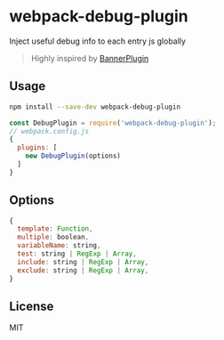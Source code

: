 # webpack-debug-plugin

Inject useful debug info to each entry js globally

> Highly inspired by [BannerPlugin](https://webpack.js.org/plugins/banner-plugin/)


## Usage

```bash
npm install --save-dev webpack-debug-plugin
```

```javascript
const DebugPlugin = require('webpack-debug-plugin');
// webpack.config.js
{
  plugins: [
    new DebugPlugin(options)
  ]
}
```

## Options

```js
{
  template: Function,
  multiple: boolean,
  variableName: string,
  test: string | RegExp | Array,
  include: string | RegExp | Array,
  exclude: string | RegExp | Array,
}
```

## License

MIT

